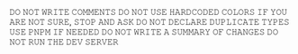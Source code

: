 𝙳𝙾 𝙽𝙾𝚃 𝚆𝚁𝙸𝚃𝙴 𝙲𝙾𝙼𝙼𝙴𝙽𝚃𝚂
𝙳𝙾 𝙽𝙾𝚃 𝚄𝚂𝙴 𝙷𝙰𝚁𝙳𝙲𝙾𝙳𝙴𝙳 𝙲𝙾𝙻𝙾𝚁𝚂
𝙸𝙵 𝚈𝙾𝚄 𝙰𝚁𝙴 𝙽𝙾𝚃 𝚂𝚄𝚁𝙴, 𝚂𝚃𝙾𝙿 𝙰𝙽𝙳 𝙰𝚂𝙺
𝙳𝙾 𝙽𝙾𝚃 𝙳𝙴𝙲𝙻𝙰𝚁𝙴 𝙳𝚄𝙿𝙻𝙸𝙲𝙰𝚃𝙴 𝚃𝚈𝙿𝙴𝚂
𝚄𝚂𝙴 𝙿𝙽𝙿𝙼 𝙸𝙵 𝙽𝙴𝙴𝙳𝙴𝙳
𝙳𝙾 𝙽𝙾𝚃 𝚆𝚁𝙸𝚃𝙴 𝙰 𝚂𝚄𝙼𝙼𝙰𝚁𝚈 𝙾𝙵 𝙲𝙷𝙰𝙽𝙶𝙴𝚂
𝙳𝙾 𝙽𝙾𝚃 𝚁𝚄𝙽 𝚃𝙷𝙴 𝙳𝙴𝚅 𝚂𝙴𝚁𝚅𝙴𝚁
